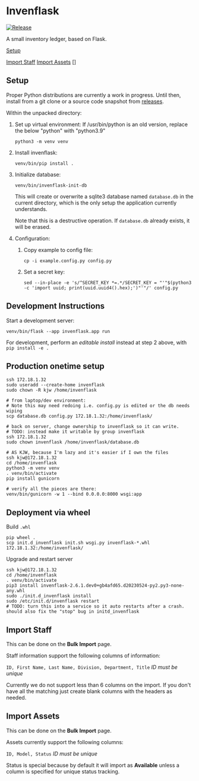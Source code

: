 # Invenflask
[![Release](https://github.com/drahamim/invenflask/actions/workflows/release.yml/badge.svg)](https://github.com/drahamim/invenflask/actions/workflows/release.yml)

A small inventory ledger, based on Flask.

[Setup](#setup)

[Import Staff](#import-staff)
[Import Assets](#import-assets)
[]

## Setup

Proper Python distributions are currently a work in progress. Until then, install from a git clone or a source code snapshot from [releases](https://github.com/drahamim/invenflask/releases).

Within the unpacked directory:
1. Set up virtual environment:
   If /usr/bin/python is an old version, replace the below "python" with "python3.9"
   ```
   python3 -m venv venv
   ```
2. Install invenflask:
   ```
   venv/bin/pip install .
   ```
3. Initialize database:
   ```
   venv/bin/invenflask-init-db
   ```
   This will create or overwrite a sqlite3 database named `database.db` in the current directory, which is the only setup the application currently understands.

   Note that this is a destructive operation. If `database.db` already exists, it will be erased.

4. Configuration:
   1. Copy example to config file:
      ``` 
      cp -i example.config.py config.py
      ```
   2. Set a secret key:
      ```
      sed --in-place -e 's/^SECRET_KEY *=.*/SECRET_KEY = "'"$(python3 -c 'import uuid; print(uuid.uuid4().hex);')"'"/' config.py
      ```

## Development Instructions

Start a development server:
  ```
  venv/bin/flask --app invenflask.app run
  ```

For development, perform an _editable install_ instead at step 2 above, with `pip install -e .`

## Production onetime setup

```
ssh 172.18.1.32
sudo useradd --create-home invenflask
sudo chown -R kjw /home/invenflask

# from laptop/dev environment:
# Note this may need redoing i.e. config.py is edited or the db needs wiping
scp database.db config.py 172.18.1.32:/home/invenflask/

# back on server, change ownership to invenflask so it can write.
# TODO: instead make it writable by group invenflask
ssh 172.18.1.32
sudo chown invenflask /home/invenflask/database.db

# AS KJW, because I'm lazy and it's easier if I own the files
ssh kjw@172.18.1.32
cd /home/invenflask
python3 -m venv venv
. venv/bin/activate
pip install gunicorn

# verify all the pieces are there:
venv/bin/gunicorn -w 1 --bind 0.0.0.0:8000 wsgi:app
```

## Deployment via wheel

Build `.whl`
```
pip wheel .
scp init.d_invenflask init.sh wsgi.py invenflask-*.whl 172.18.1.32:/home/invenflask/
```

Upgrade and restart server
```
ssh kjw@172.18.1.32
cd /home/invenflask
. venv/bin/activate
pip3 install invenflask-2.6.1.dev0+gb4afd65.d20230524-py2.py3-none-any.whl
sudo ./init.d_invenflask install
sudo /etc/init.d/invenflask restart
# TODO: turn this into a service so it auto restarts after a crash. should also fix the "stop" bug in initd_invenflask
```

## Import Staff
This can be done on the **Bulk Import** page.

Staff information support the following columns of information:

```ID, First Name, Last Name, Division, Department, Title``` 
*ID must be unique*

Currently we do not support less than 6 columns on the import. 
If you don't have all the matching just create blank columns with the headers as needed. 

## Import Assets
This can be done on the **Bulk Import** page.

Assets currently support the following columns:

```ID, Model, Status```
*ID must be unique*

Status is special because by default it will import as **Available** unless a column is specified for unique status tracking.
